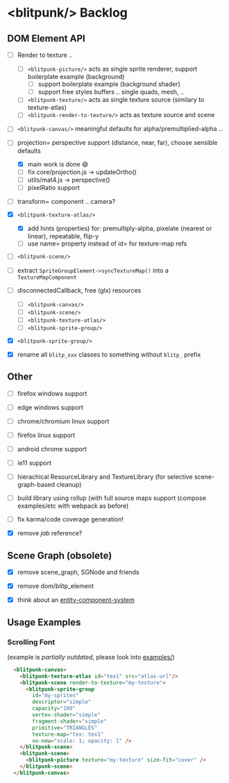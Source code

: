 # &lt;blitpunk/&gt; Backlog

DOM Element API
---------------

- [ ] Render to texture ..
  - [ ] `<blitpunk-picture/>` acts as single sprite renderer, support boilerplate example (background)
    - [ ] support boilerplate example (background shader)
    - [ ] support free styles buffers .. single quads, mesh, ..
  - [ ] `<blitpunk-texture/>` acts as single texture source (similary to texture-atlas)
  - [ ] `<blitpunk-render-to-texture/>` acts as texture source and scene
- [ ] `<blitpunk-canvas/>` meaningful defaults for alpha/premultiplied-alpha ..
- [ ] projection= perspective support (distance, near, far), choose sensible defaults
  - [x] main work is done :smile:
  - [ ] fix core/projection.js -> updateOrtho()
  - [ ] utils/mat4.js -> perspective()
  - [ ] pixelRatio support
- [ ] transform= component .. camera?
- [x] `<blitpunk-texture-atlas/>`
  - [x] add hints (properties) for: premultiply-alpha, pixelate (nearest or linear), repeatable, flip-y
  - [ ] use name= property instead of id= for texture-map refs
- [ ] `<blitpunk-scene/>`
- [ ] extract `SpriteGroupElement->syncTextureMap()` into a `TextureMapComponent`
- [ ] disconnectedCallback, free (glx) resources
  - [ ] `<blitpunk-canvas/>`
  - [ ] `<blitpunk-scene/>`
  - [ ] `<blitpunk-texture-atlas/>`
  - [ ] `<blitpunk-sprite-group/>`
- [x] `<blitpunk-sprite-group/>`
- [x] rename all `blitp_xxx` classes to something without `blitp_` prefix


Other
-----

- [ ] firefox windows support
- [ ] edge windows support
- [ ] chrome/chromium linux support
- [ ] firefox linux support
- [ ] android chrome support
- [ ] ie11 support
- [ ] hierachical ResourceLibrary and TextureLibrary (for selective scene-graph-based cleanup)
- [ ] build library using rollup (with full source maps support (compose examples/etc with webpack as before)
- [ ] fix karma/code coverage generation!
- [x] remove *jab* reference?


Scene Graph (obsolete)
----------------------

- [x] remove scene_graph, SGNode and friends
- [x] remove dom/blitp_element
- [x] think about an [entity-component-system](https://aframe.io/docs/0.6.0/introduction/entity-component-system.html)


Usage Examples
--------------

### Scrolling Font

(example is _partially outdated_, please look into [examples/](examples/))

```html
  <blitpunk-canvas>
    <blitpunk-texture-atlas id="tex1" src="atlas-url"/>
    <blitpunk-scene render-to-texture="my-texture">
      <blitpunk-sprite-group
        id="my-sprites"
        descriptor="simple"
        capacity="100"
        vertex-shader="simple"
        fragment-shader="simple"
        primitive="TRIANGLES"
        texture-map="tex: tex1"
        vo-new="scale: 1; opacity: 1" />
    </blitpunk-scene>
    <blitpunk-scene>
      <blitpunk-picture texture="my-texture" size-fit="cover" />
    </blitpunk-scene>
  </blitpunk-canvas>
```

